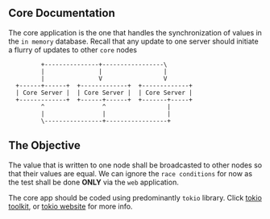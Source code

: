 
## Core Documentation

The core application is the one that handles the synchronization of values in the `in memory` database. Recall that any update to one server should initiate a flurry of updates to other `core` nodes

```
         +---------------+-----------------\
         |               |                 |
         |               V                 V
  +------+------+  +-------------+  +-------------+
  | Core Server |  | Core Server |  | Core Server |
  +-------------+  +------+------+  +-------+-----+
         ^                ^                 |
         |                |                 |
         \----------------+-----------------+
```

## The Objective

The value that is written to one node shall be broadcasted to other nodes so that their values are equal. We can ignore the `race conditions` for now as the test shall be done **ONLY** via the `web` application.

The core app should be coded using predominantly `tokio` library. Click [tokio toolkit](https://github.com/tokio-rs/tokio), or [tokio website](https://tokio.rs) for more info.
